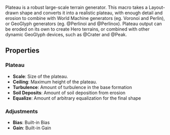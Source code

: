 Plateau is a robust large-scale terrain generator. This macro takes a Layout-drawn shape and converts it into a realistic plateau, with enough detail and erosion to combine with World Machine generators (eg. Voronoi and Perlin), or GeoGlyph generators (eg. @Perlinoi and @Perlinox). Plateau output can be eroded on its own to create Hero terrains, or combined with other dynamic GeoGlyph devices, such as @Crater and @Peak. 

## Properties

### Plateau 

- **Scale**: Size of the plateau.
- **Ceiling**: Maximum height of the plateau.
- **Turbulence**: Amount of turbulence in the base formation
- **Soil Deposits**: Amount of soil deposition from erosion
- **Equalize**: Amount of arbitrary equalization for the final shape

### Adjustments
 
- **Bias**: Built-in Bias
- **Gain**: Built-in Gain




